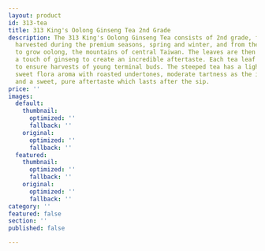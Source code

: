 ```yaml
---
layout: product
id: 313-tea
title: 313 King's Oolong Ginseng Tea 2nd Grade
description: The 313 King's Oolong Ginseng Tea consists of 2nd grade, fine oolong
  harvested during the premium seasons, spring and winter, and from the best area
  to grow oolong, the mountains of central Taiwan. The leaves are then blended with
  a touch of ginseng to create an incredible aftertaste. Each tea leaf is handpicked
  to ensure harvests of young terminal buds. The steeped tea has a light green hue,
  sweet flora aroma with roasted undertones, moderate tartness as the initial flavor,
  and a sweet, pure aftertaste which lasts after the sip.
price: ''
images:
  default:
    thumbnail:
      optimized: ''
      fallback: ''
    original:
      optimized: ''
      fallback: ''
  featured:
    thumbnail:
      optimized: ''
      fallback: ''
    original:
      optimized: ''
      fallback: ''
category: ''
featured: false
section: ''
published: false

---
```

